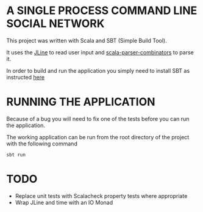 A SINGLE PROCESS COMMAND LINE SOCIAL NETWORK
============================================

This project was written with Scala and SBT (Simple Build Tool).

It uses the [JLine] to read user input and [scala-parser-combinators] to parse it.

In order to build and run the application you simply need to install SBT as instructed [here][installingSBT]

RUNNING THE APPLICATION
=======================

Because of a bug you will need to fix one of the tests before you can run the application.

The working application can be run from the root directory of the project with the following command

    sbt run

TODO
====

* Replace unit tests with Scalacheck property tests where appropriate
* Wrap JLine and time with an IO Monad



[JLine]: https://github.com/jline/jline2 "Jline"
[scala-parser-combinators]: https://github.com/scala/scala-parser-combinators "Scala Parser Combinators"
[installingSBT]: http://www.scala-sbt.org/release/tutorial/Setup.html "Installing SBT"
